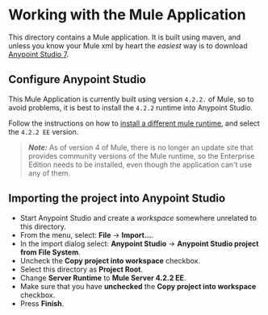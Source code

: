 # Working with the Mule Application

This directory contains a Mule application. It is built using maven, and unless
you know your Mule xml by heart the _easiest_ way is to download
[Anypoint Studio 7](https://www.mulesoft.com/lp/dl/studio).

## Configure Anypoint Studio

This Mule Application is currently built using version `4.2.2.` of Mule, so to avoid
problems, it is best to install the `4.2.2` runtime into Anypoint Studio.

Follow the instructions on how to [install a different mule runtime](https://mulesy.com/install-different-mule-runtime-version-in-studio/),
and select the `4.2.2 EE` version.

> **_Note:_** As of version 4 of Mule, there is no longer an update site that provides
> community versions of the Mule runtime, so the Enterprise Edition needs to be installed,
> even though the application can't use any of them.

## Importing the project into Anypoint Studio

* Start Anypoint Studio and create a _workspace_ somewhere unrelated to this directory.
* From the menu, select: **File** -> **Import...**.
* In the import dialog select: **Anypoint Studio** -> **Anypoint Studio project from File System**.
* Uncheck the **Copy project into workspace** checkbox.
* Select this directory as **Project Root**.
* Change **Server Runtime** to **Mule Server 4.2.2 EE**.
* Make sure that you have **unchecked** the **Copy project into workspace** checkbox.
* Press **Finish**.
